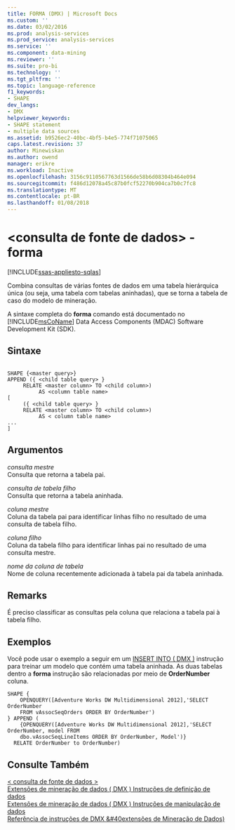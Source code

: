 ```yaml
---
title: FORMA (DMX) | Microsoft Docs
ms.custom: ''
ms.date: 03/02/2016
ms.prod: analysis-services
ms.prod_service: analysis-services
ms.service: ''
ms.component: data-mining
ms.reviewer: ''
ms.suite: pro-bi
ms.technology: ''
ms.tgt_pltfrm: ''
ms.topic: language-reference
f1_keywords:
- SHAPE
dev_langs:
- DMX
helpviewer_keywords:
- SHAPE statement
- multiple data sources
ms.assetid: b9526ec2-40bc-4bf5-b4e5-774f71075065
caps.latest.revision: 37
author: Minewiskan
ms.author: owend
manager: erikre
ms.workload: Inactive
ms.openlocfilehash: 3156c9110567763d1566de58b6d08304b464e094
ms.sourcegitcommit: f486d12078a45c87b0fcf52270b904ca7b0c7fc8
ms.translationtype: MT
ms.contentlocale: pt-BR
ms.lasthandoff: 01/08/2018
---
```

# <a name="ltsource-data-querygt---shape"></a>&lt;consulta de fonte de dados&gt; -forma
[!INCLUDE[ssas-appliesto-sqlas](../includes/ssas-appliesto-sqlas.md)]

  Combina consultas de várias fontes de dados em uma tabela hierárquica única (ou seja, uma tabela com tabelas aninhadas), que se torna a tabela de caso do modelo de mineração.  
  
 A sintaxe completa do **forma** comando está documentado no [!INCLUDE[msCoName](../includes/msconame-md.md)] Data Access Components (MDAC) Software Development Kit (SDK).  
  
## <a name="syntax"></a>Sintaxe  
  
```  
  
SHAPE {<master query>}  
APPEND ({ <child table query> }   
     RELATE <master column> TO <child column>)   
          AS <column table name>  
[  
     ({ <child table query> }   
     RELATE <master column> TO <child column>)   
          AS < column table name>  
...  
]       
```  
  
## <a name="arguments"></a>Argumentos  
 *consulta mestre*  
 Consulta que retorna a tabela pai.  
  
 *consulta de tabela filho*  
 Consulta que retorna a tabela aninhada.  
  
 *coluna mestre*  
 Coluna da tabela pai para identificar linhas filho no resultado de uma consulta de tabela filho.  
  
 *coluna filho*  
 Coluna da tabela filho para identificar linhas pai no resultado de uma consulta mestre.  
  
 *nome da coluna de tabela*  
 Nome de coluna recentemente adicionada à tabela pai da tabela aninhada.  
  
## <a name="remarks"></a>Remarks  
 É preciso classificar as consultas pela coluna que relaciona a tabela pai à tabela filho.  
  
## <a name="examples"></a>Exemplos  
 Você pode usar o exemplo a seguir em um [INSERT INTO &#40; DMX &#41;](../dmx/insert-into-dmx.md) instrução para treinar um modelo que contém uma tabela aninhada. As duas tabelas dentro a **forma** instrução são relacionadas por meio de **OrderNumber** coluna.  
  
```  
SHAPE {  
    OPENQUERY([Adventure Works DW Multidimensional 2012],'SELECT OrderNumber  
    FROM vAssocSeqOrders ORDER BY OrderNumber')  
} APPEND (  
    {OPENQUERY([Adventure Works DW Multidimensional 2012],'SELECT OrderNumber, model FROM   
    dbo.vAssocSeqLineItems ORDER BY OrderNumber, Model')}  
  RELATE OrderNumber to OrderNumber)   
```  
  
## <a name="see-also"></a>Consulte Também  
 [&#60; consulta de fonte de dados &#62;](../dmx/source-data-query.md)   
 [Extensões de mineração de dados &#40; DMX &#41; Instruções de definição de dados](../dmx/dmx-statements-data-definition.md)   
 [Extensões de mineração de dados &#40; DMX &#41; Instruções de manipulação de dados](../dmx/dmx-statements-data-manipulation.md)   
 [Referência de instruções de DMX &#40extensões de Mineração de Dados&#41;](../dmx/data-mining-extensions-dmx-statements.md)  
  
  

